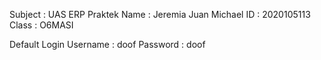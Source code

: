 Subject : UAS ERP Praktek
Name : Jeremia Juan Michael
ID : 2020105113
Class : O6MASI

Default Login
Username : doof
Password : doof
